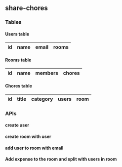 ## share-chores

### Tables

#### Users table

|id|name|email|rooms|
|-|-|-|-|

#### Rooms table

|id|name|members|chores|
|-|-|-|-|

#### Chores table

|id|title|category|users|room|
|-|-|-|-|-|

### APIs

#### create user

#### create room with user

#### add user to room with email

#### Add expense to the room and split with users in room
